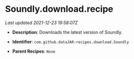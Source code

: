 # Soundly.download.recipe

_Last updated 2021-12-23 19:58:07Z_

- **Description**: Downloads the latest version of Soundly.

- **Identifier**: `com.github.dataJAR-recipes.download.Soundly`

- **Parent Recipes**: `None`